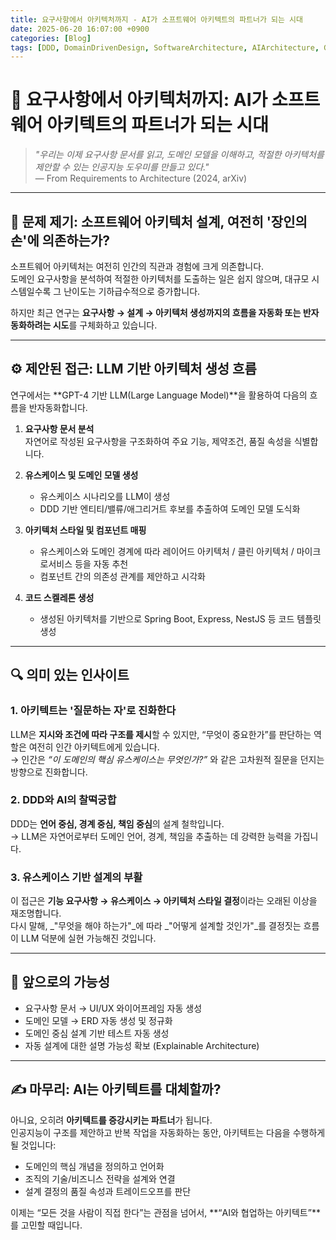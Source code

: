 ```yaml
---
title: 요구사항에서 아키텍처까지 - AI가 소프트웨어 아키텍트의 파트너가 되는 시대
date: 2025-06-20 16:07:00 +0900
categories: [Blog]
tags: [DDD, DomainDrivenDesign, SoftwareArchitecture, AIArchitecture, GPT4, LLMEngineering]
---
```


# 🧠 요구사항에서 아키텍처까지: AI가 소프트웨어 아키텍트의 파트너가 되는 시대

> _"우리는 이제 요구사항 문서를 읽고, 도메인 모델을 이해하고, 적절한 아키텍처를 제안할 수 있는 인공지능 도우미를 만들고 있다."_  
> — From Requirements to Architecture (2024, arXiv)

---

## 📌 문제 제기: 소프트웨어 아키텍처 설계, 여전히 '장인의 손'에 의존하는가?

소프트웨어 아키텍처는 여전히 인간의 직관과 경험에 크게 의존합니다.  
도메인 요구사항을 분석하여 적절한 아키텍처를 도출하는 일은 쉽지 않으며, 대규모 시스템일수록 그 난이도는 기하급수적으로 증가합니다.

하지만 최근 연구는 **요구사항 → 설계 → 아키텍처 생성까지의 흐름을 자동화 또는 반자동화하려는 시도**를 구체화하고 있습니다.

---

## ⚙️ 제안된 접근: LLM 기반 아키텍처 생성 흐름

연구에서는 **GPT-4 기반 LLM(Large Language Model)**을 활용하여 다음의 흐름을 반자동화합니다.

<!--
<img src="/assets/img/ddd-ai-sw-archi.png" alt="DDD와 아키텍처" width="500">-->

1. **요구사항 문서 분석**  
   자연어로 작성된 요구사항을 구조화하여 주요 기능, 제약조건, 품질 속성을 식별합니다.

2. **유스케이스 및 도메인 모델 생성**  
   - 유스케이스 시나리오를 LLM이 생성  
   - DDD 기반 엔티티/밸류/애그리거트 후보를 추출하여 도메인 모델 도식화

3. **아키텍처 스타일 및 컴포넌트 매핑**  
   - 유스케이스와 도메인 경계에 따라 레이어드 아키텍처 / 클린 아키텍처 / 마이크로서비스 등을 자동 추천  
   - 컴포넌트 간의 의존성 관계를 제안하고 시각화

4. **코드 스켈레톤 생성**  
   - 생성된 아키텍처를 기반으로 Spring Boot, Express, NestJS 등 코드 템플릿 생성

---

## 🔍 의미 있는 인사이트

### 1. 아키텍트는 '질문하는 자'로 진화한다  
LLM은 **지시와 조건에 따라 구조를 제시**할 수 있지만, “무엇이 중요한가”를 판단하는 역할은 여전히 인간 아키텍트에게 있습니다.  
→ 인간은 _“이 도메인의 핵심 유스케이스는 무엇인가?”_ 와 같은 고차원적 질문을 던지는 방향으로 진화합니다.

### 2. DDD와 AI의 찰떡궁합  
DDD는 **언어 중심, 경계 중심, 책임 중심**의 설계 철학입니다.  
→ LLM은 자연어로부터 도메인 언어, 경계, 책임을 추출하는 데 강력한 능력을 가집니다.

### 3. 유스케이스 기반 설계의 부활  
이 접근은 **기능 요구사항 → 유스케이스 → 아키텍처 스타일 결정**이라는 오래된 이상을 재조명합니다.  
다시 말해, _"무엇을 해야 하는가"_에 따라 _"어떻게 설계할 것인가"_를 결정짓는 흐름이 LLM 덕분에 실현 가능해진 것입니다.

---

## 🧭 앞으로의 가능성

- 요구사항 문서 → UI/UX 와이어프레임 자동 생성  
- 도메인 모델 → ERD 자동 생성 및 정규화  
- 도메인 중심 설계 기반 테스트 자동 생성  
- 자동 설계에 대한 설명 가능성 확보 (Explainable Architecture)

---

## ✍️ 마무리: AI는 아키텍트를 대체할까?

아니요, 오히려 **아키텍트를 증강시키는 파트너**가 됩니다.  
인공지능이 구조를 제안하고 반복 작업을 자동화하는 동안, 아키텍트는 다음을 수행하게 될 것입니다:

- 도메인의 핵심 개념을 정의하고 언어화  
- 조직의 기술/비즈니스 전략을 설계와 연결  
- 설계 결정의 품질 속성과 트레이드오프를 판단

이제는 “모든 것을 사람이 직접 한다”는 관점을 넘어서, **“AI와 협업하는 아키텍트”**를 고민할 때입니다.